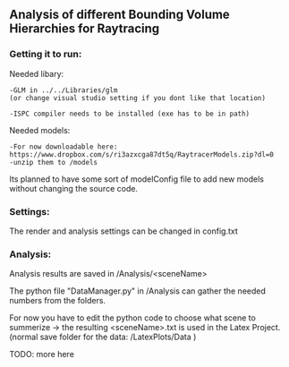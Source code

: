 ## Analysis of different Bounding Volume Hierarchies for Raytracing

### Getting it to run:

Needed libary:

	-GLM in ../../Libraries/glm
	(or change visual studio setting if you dont like that location)
	
	-ISPC compiler needs to be installed (exe has to be in path)

Needed models:

	-For now downloadable here: https://www.dropbox.com/s/ri3azxcga87dt5q/RaytracerModels.zip?dl=0
	-unzip them to /models

Its planned to have some sort of modelConfig file to add new models without changing the source code.

### Settings:

The render and analysis settings can be changed in config.txt
	
### Analysis:
Analysis results are saved in /Analysis/\<sceneName\>

The python file "DataManager.py" in /Analysis can gather the needed numbers from the folders.

For now you have to edit the python code to choose what scene to summerize
-> the resulting \<sceneName\>.txt is used in the Latex Project. (normal save folder for the data: /LatexPlots/Data )



TODO: more here
